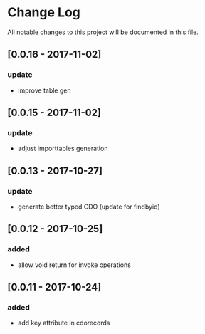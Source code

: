 # Change Log
All notable changes to this project will be documented in this file.

## [0.0.16 - 2017-11-02]
### update
- improve table gen

## [0.0.15 - 2017-11-02]
### update
- adjust importtables generation

## [0.0.13 - 2017-10-27]
### update
- generate better typed CDO (update for findbyid)

## [0.0.12 - 2017-10-25]
### added
- allow void return for invoke operations

## [0.0.11 - 2017-10-24]
### added
- add key attribute in cdorecords